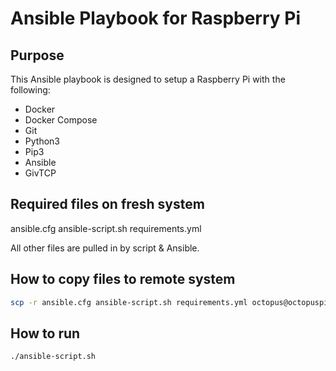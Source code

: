 # Ansible Playbook for Raspberry Pi

## Purpose
This Ansible playbook is designed to setup a Raspberry Pi with the following:
- Docker
- Docker Compose
- Git
- Python3
- Pip3
- Ansible
- GivTCP

## Required files on fresh system
ansible.cfg
ansible-script.sh
requirements.yml

All other files are pulled in by script & Ansible.

## How to copy files to remote system
```bash
scp -r ansible.cfg ansible-script.sh requirements.yml octopus@octopuspi.local:/home/octopus/
```

## How to run
```bash
./ansible-script.sh
```
